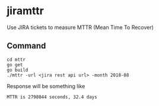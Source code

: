 # jiramttr

Use JIRA tickets to measure MTTR (Mean Time To Recover)

## Command

```
cd mttr
go get
go build
./mttr -url <jira rest api url> -month 2018-08
```

Response will be something like
```
MTTR is 2798044 seconds, 32.4 days
```
